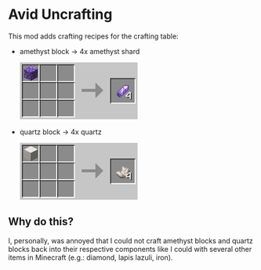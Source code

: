 # Avid Uncrafting

This mod adds crafting recipes for the crafting table:
- amethyst block → 4x amethyst shard

    ![amethyst-block-uncrafting](amethyst-block-uncrafting.png)

- quartz block → 4x quartz

    ![quartz-block-uncrafting](quartz-block-uncrafting.png)


## Why do this?
I, personally, was annoyed that I could not craft amethyst blocks and quartz blocks back into their respective components like I could with several other items in Minecraft (e.g.: diamond, lapis lazuli, iron).